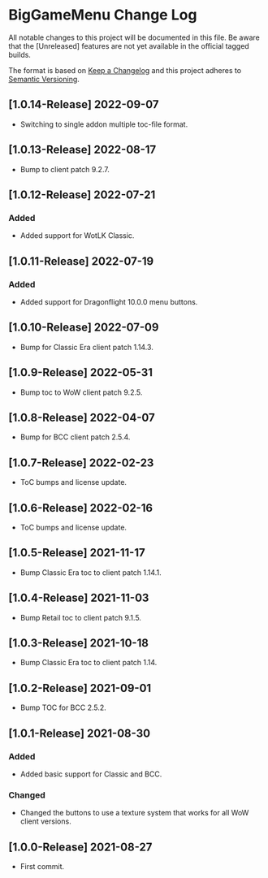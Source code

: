 # BigGameMenu Change Log
All notable changes to this project will be documented in this file. Be aware that the [Unreleased] features are not yet available in the official tagged builds.

The format is based on [Keep a Changelog](http://keepachangelog.com/)
and this project adheres to [Semantic Versioning](http://semver.org/).

## [1.0.14-Release] 2022-09-07
- Switching to single addon multiple toc-file format.

## [1.0.13-Release] 2022-08-17
- Bump to client patch 9.2.7.

## [1.0.12-Release] 2022-07-21
### Added
- Added support for WotLK Classic.

## [1.0.11-Release] 2022-07-19
### Added
- Added support for Dragonflight 10.0.0 menu buttons.

## [1.0.10-Release] 2022-07-09
- Bump for Classic Era client patch 1.14.3.

## [1.0.9-Release] 2022-05-31
- Bump toc to WoW client patch 9.2.5.

## [1.0.8-Release] 2022-04-07
- Bump for BCC client patch 2.5.4.

## [1.0.7-Release] 2022-02-23
- ToC bumps and license update.

## [1.0.6-Release] 2022-02-16
- ToC bumps and license update.

## [1.0.5-Release] 2021-11-17
- Bump Classic Era toc to client patch 1.14.1.

## [1.0.4-Release] 2021-11-03
- Bump Retail toc to client patch 9.1.5.

## [1.0.3-Release] 2021-10-18
- Bump Classic Era toc to client patch 1.14.

## [1.0.2-Release] 2021-09-01
- Bump TOC for BCC 2.5.2.

## [1.0.1-Release] 2021-08-30
### Added
- Added basic support for Classic and BCC.

### Changed
- Changed the buttons to use a texture system that works for all WoW client versions.

## [1.0.0-Release] 2021-08-27
- First commit.
